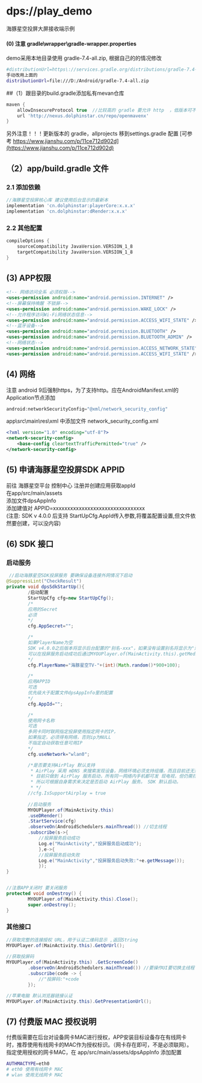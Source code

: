 # dps://play_demo

海豚星空投屏大屏接收端示例

#### (0) 注意 gradle\wrapper\gradle-wrapper.properties 
demo采用本地目录使用 gradle-7.4-all.zip, 根据自己的的情况修改
```bash 
#distributionUrl=https\://services.gradle.org/distributions/gradle-7.4-all.zip
手动改用上面的
distributionUrl=file:///D:/Android/gradle-7.4-all.zip
```

##（1）跟目录的build.gradle添加私有mevan仓库
```groovy
maven {
    allowInsecureProtocol true  //比较高的 gradle 要允许 http  ，低版本可不要
    url 'http://nexus.dolphinstar.cn/repo/openmavenx'
}
```
另外注意！！！更新版本的 gradle，allprojects 移到settings.gradle 配置 [可参考 https://www.jianshu.com/p/11ce712d902d](https://www.jianshu.com/p/11ce712d902d)


## （2）app/build.gradle 文件

### 2.1 添加依赖
```groovy
//海豚星空投屏核心库 建议使用后台显示的最新本
implementation 'cn.dolphinstar:playerCore:x.x.x'
implementation 'cn.dolphinstar:dRender:x.x.x'
```

### 2.2 其他配置

```groovy
compileOptions {
    sourceCompatibility JavaVersion.VERSION_1_8
    targetCompatibility JavaVersion.VERSION_1_8
}
```

## (3) APP权限
```xml
<!-- 网络访问全系 必须权限-->
<uses-permission android:name="android.permission.INTERNET" />
<!--屏幕保持唤醒 不锁屏-->
<uses-permission android:name="android.permission.WAKE_LOCK" />
<!--允许程序访问Wi-Fi网络状态信息-->
<uses-permission android:name="android.permission.ACCESS_WIFI_STATE" />
<!--蓝牙设备-->
<uses-permission android:name="android.permission.BLUETOOTH" />
<uses-permission android:name="android.permission.BLUETOOTH_ADMIN" />
<!--网络状态-->
<uses-permission android:name="android.permission.ACCESS_NETWORK_STATE" />
<uses-permission android:name="android.permission.ACCESS_WIFI_STATE" />
```


## (4) 网络
注意 android 9后强制https，为了支持http。应在AndroidManifest.xml的Application节点添加
```groovy
android:networkSecurityConfig="@xml/network_security_config"
```
app\src\main\res\xml 中添加文件 network_security_config.xml

```xml
<?xml version="1.0" encoding="utf-8"?>
<network-security-config>
    <base-config cleartextTrafficPermitted="true" />
</network-security-config>
```

## (5) 申请海豚星空投屏SDK APPID

前往 海豚星空平台 控制中心 注册并创建应用获取appId   
在app/src/main/assets  
添加文件dpsAppInfo  
添加建值对 APPID=xxxxxxxxxxxxxxxxxxxxxxxxxxxxxxxx  
(注意: SDK v 4.0.0 后支持 StartUpCfg.AppId传入参数,将覆盖配置设置,但文件依然要创建，可以没内容)

## (6) SDK 接口

### 启动服务
```java
 //启动海豚星空SDK投屏服务 要确保设备连接外网情况下启动
@SuppressLint("CheckResult")
private void dpsSdkStartUp(){
        /启动配置
        StartUpCfg cfg=new StartUpCfg();
        /*
        应用的Secret 
        必须
        */
        cfg.AppSecret=""; 

        /*
        如果PlayerName为空
        SDK v4.0.0之后版本将显示后台配置的"别名-xxx"，如果没有设置别名将显示为"海豚星空TV-xxx" 
        可以在投屏服务启动成功后通过MYOUPlayer.of(MainActivity.this).getMediaRenderName()获取
        */
        cfg.PlayerName="海豚星空TV-"+(int)(Math.random()*900+100);

        /*
        应用APPID 
        可选 
        优先级大于配置文件dpsAppInfo里的配置
        */
        cfg.AppId="";

        /*
        使用网卡名称 
        可选 
        多网卡同时联网指定投屏使用指定网卡的IP，
        如果指定，必须得有网络，否则ip为NULL 
        不指定自动获取任意可用IP
        */
        cfg.useNetwork="wlan0";

        /*是否要支持AirPlay 默认支持
         * AirPlay 采用 mDNS 来搜索发现设备，网络环境必须支持组播，而且目前还无法做到像 DLNA 那样扫码后的设备一对一发现，
         * 目前只做到 AirPlay 服务启动，所有同一网络内手机都可发 现电视，但仍需扫码认证才可投屏。 
         * 所以可根据自身需求来决定是否启动 AirPlay 服务。 SDK 默认启动。
         * */
        //cfg.IsSupportAirplay = true
        
        //启动服务
        MYOUPlayer.of(MainActivity.this)
        .useDRender()
        .StartService(cfg)
        .observeOn(AndroidSchedulers.mainThread()) //切主线程
        .subscribe(s->{
            //投屏服务启动成功
            Log.e("MainActivity","投屏服务启动成功");
            },e->{
            //投屏服务启动失败
            Log.e("MainActivity","投屏服务启动失败:"+e.getMessage());
            });
}


//注意APP关闭时 要关闭服务
protected void onDestroy() {
        MYOUPlayer.of(MainActivity.this).Close();
        super.onDestroy();
}
```
### 其他接口
```java
//获取完整的连接授权 URL，用于认证二维码显示 ,返回String
MYOUPlayer.of(MainActivity.this).GetQrUrl();
  
//获取投屏码
MYOUPlayer.of(MainActivity.this) .GetScreenCode()
        .observeOn(AndroidSchedulers.mainThread()) //要操作UI要切换主线程
        .subscribe(code -> {
            //"投屏码:"+code 
        });

//苹果电脑 默认浏览器链接认证
MYOUPlayer.of(MainActivity.this).GetPresentationUrl();
```

## (7) 付费版 MAC 授权说明
付费版需要在后台对设备网卡MAC进行授权，APP安装目标设备存在有线网卡时，推荐使用有线网卡的MAC作为授权标识。（网卡存在即可，不是必须联网）。  
指定使用授权的网卡MAC，在 app/src/main/assets/dpsAppInfo 添加配置
```bash
AUTHMACTYPE=eth0    
# eth0 使用有线网卡 MAC  
# wlan 使用无线网卡 MAC
```
